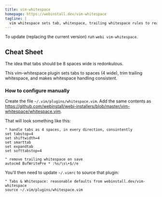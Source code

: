 ```yaml
---
title: vim-whitespace
homepage: https://webinstall.dev/vim-whitespace
tagline: |
  vim whitespace sets tab, whitespace, trailing whitespace rules to reasonable values
---
```


To update (replacing the current version) run `webi vim-whitespace`.

## Cheat Sheet

The idea that tabs should be 8 spaces wide is redonkulous.

This vim-whitespace plugin sets tabs to spaces (4 wide), trim trailing
whitespace, and makes whitespace handling consistent.

### How to configure manually

Create the file `~/.vim/plugins/whitespace.vim`. Add the same contents as
<https://github.com/webinstall/webi-installers/blob/master/vim-whitespace/whitespace.vim>.

That will look something like this:

```vim
" handle tabs as 4 spaces, in every direction, consintently
set tabstop=4
set shiftwidth=4
set smarttab
set expandtab
set softtabstop=4

" remove trailing whitespace on save
autocmd BufWritePre * :%s/\s\+$//e
```

You'll then need to update `~/.vimrc` to source that plugin:

```vim
" Tabs & Whitespace: reasonable defaults from webinstall.dev/vim-whitespace
source ~/.vim/plugins/whitespace.vim
```
